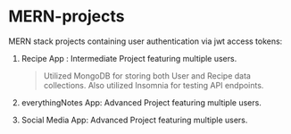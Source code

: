 # MERN-projects

MERN stack projects containing user authentication via jwt access tokens:

1) Recipe App : Intermediate Project featuring multiple users.
   > Utilized MongoDB for storing both User and Recipe data collections. Also utilized Insomnia for testing API endpoints.
   
2) everythingNotes App: Advanced Project featuring multiple users. 
   
3) Social Media App: Advanced Project featuring multiple users.
